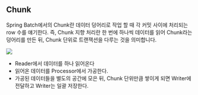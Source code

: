 ## Chunk
Spring Batch에서의 Chunk란 데이터 덩어리로 작업 할 때 각 커밋 사이에 처리되는 row 수를 얘기한다.
즉, Chunk 지향 처리란 한 번에 하나씩 데이터를 읽어 Chunk라는 덩어리를 만든 뒤, Chunk 단위로 트랜잭션을 다루는 것을 의미합니다.


![](https://i.imgur.com/J1cB0Bl.png)


* Reader에서 데이터를 하나 읽어온다
* 읽어온 데이터를 Processor에서 가공한다.
* 가공된 데이터들을 별도의 공간에 모은 뒤, Chunk 단위만큼 쌓이게 되면 Writer에 전달하고 Writer는 일괄 저장한다.
